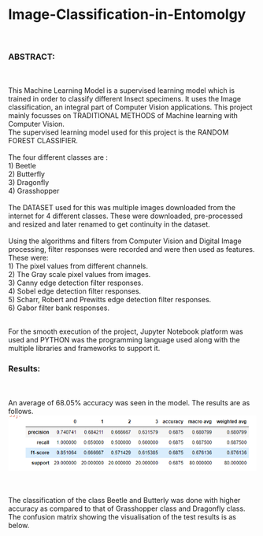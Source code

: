 # Image-Classification-in-Entomolgy
 <br>
<h3>ABSTRACT:</h3><br><br>
      This Machine Learning Model is a supervised learning model which is trained in order to classify different Insect specimens. It uses the Image classification, an integral part of Computer Vision applications. This project mainly focusses on TRADITIONAL METHODS of Machine learning with Computer Vision. <br>
      The supervised learning model used for this project is the RANDOM FOREST CLASSIFIER. <br><br> The four different classes are :
      <br>
      1) Beetle <br>
      2) Butterfly <br>
      3) Dragonfly <br>
      4) Grasshopper <br>
      <br> The DATASET used for this was multiple images downloaded from the internet for 4 different classes. These were downloaded, pre-processed and resized and later renamed to get continuity in the dataset.<br> <br> Using the algorithms and filters from Computer Vision and Digital Image processing, filter responses were recorded and were then used as features. 
 <br>
These were:<br>
      1) The pixel values from different channels.
      <br>
      2) The Gray scale pixel values from images.<br>
      3) Canny edge detection filter responses.<br>
      4) Sobel edge detection filter responses.<br>
      5) Scharr, Robert and Prewitts edge detection filter responses.<br>
      6) Gabor filter bank responses.<br>
 <br>
 
For the smooth execution of the project, Jupyter Notebook platform was used and PYTHON was the programming language used along with the multiple libraries and frameworks to support it.

<h3>Results:</h3><br><br>
      An average of 68.05% accuracy was seen in the model. The results are as follows.
     <img src="Images/accReport.png">

<br><br> The classification of the class Beetle and Butterly was done with higher accuracy as compared to that of Grasshopper class and Dragonfly class. <br>
The confusion matrix showing the visualisation of the test results is as below.
      
